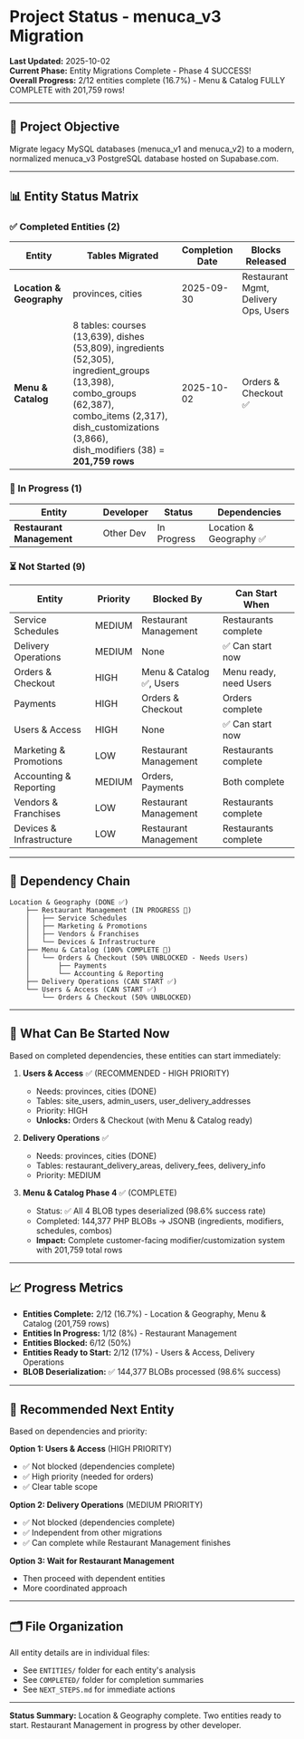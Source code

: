 # Project Status - menuca_v3 Migration

**Last Updated:** 2025-10-02  
**Current Phase:** Entity Migrations Complete - Phase 4 SUCCESS!  
**Overall Progress:** 2/12 entities complete (16.7%) - Menu & Catalog FULLY COMPLETE with 201,759 rows!

---

## 🎯 Project Objective

Migrate legacy MySQL databases (menuca_v1 and menuca_v2) to a modern, normalized menuca_v3 PostgreSQL database hosted on Supabase.com.

---

## 📊 Entity Status Matrix

### ✅ Completed Entities (2)

| Entity | Tables Migrated | Completion Date | Blocks Released |
|--------|----------------|-----------------|-----------------|
| **Location & Geography** | provinces, cities | 2025-09-30 | Restaurant Mgmt, Delivery Ops, Users |
| **Menu & Catalog** | 8 tables: courses (13,639), dishes (53,809), ingredients (52,305), ingredient_groups (13,398), combo_groups (62,387), combo_items (2,317), dish_customizations (3,866), dish_modifiers (38) = **201,759 rows** | 2025-10-02 | Orders & Checkout ✅ |

### 🔄 In Progress (1)

| Entity | Developer | Status | Dependencies |
|--------|-----------|--------|--------------|
| **Restaurant Management** | Other Dev | In Progress | Location & Geography ✅ |

### ⏳ Not Started (9)

| Entity | Priority | Blocked By | Can Start When |
|--------|----------|------------|----------------|
| Service Schedules | MEDIUM | Restaurant Management | Restaurants complete |
| Delivery Operations | MEDIUM | None | ✅ Can start now |
| Orders & Checkout | HIGH | Menu & Catalog ✅, Users | Menu ready, need Users |
| Payments | HIGH | Orders & Checkout | Orders complete |
| Users & Access | HIGH | None | ✅ Can start now |
| Marketing & Promotions | LOW | Restaurant Management | Restaurants complete |
| Accounting & Reporting | MEDIUM | Orders, Payments | Both complete |
| Vendors & Franchises | LOW | Restaurant Management | Restaurants complete |
| Devices & Infrastructure | LOW | Restaurant Management | Restaurants complete |

---

## 🔗 Dependency Chain

```
Location & Geography (DONE ✅)
    ├── Restaurant Management (IN PROGRESS 🔄)
    │   ├── Service Schedules
    │   ├── Marketing & Promotions
    │   ├── Vendors & Franchises
    │   └── Devices & Infrastructure
    ├── Menu & Catalog (100% COMPLETE 🎉)
    │   └── Orders & Checkout (50% UNBLOCKED - Needs Users)
    │       ├── Payments
    │       └── Accounting & Reporting
    ├── Delivery Operations (CAN START ✅)
    └── Users & Access (CAN START ✅)
        └── Orders & Checkout (50% UNBLOCKED)
```

---

## 🚀 What Can Be Started Now

Based on completed dependencies, these entities can start immediately:

1. **Users & Access** ✅ (RECOMMENDED - HIGH PRIORITY)
   - Needs: provinces, cities (DONE)
   - Tables: site_users, admin_users, user_delivery_addresses
   - Priority: HIGH
   - **Unlocks:** Orders & Checkout (with Menu & Catalog ready)

2. **Delivery Operations** ✅
   - Needs: provinces, cities (DONE)
   - Tables: restaurant_delivery_areas, delivery_fees, delivery_info
   - Priority: MEDIUM

3. **Menu & Catalog Phase 4** ✅ (COMPLETE)
   - Status: ✅ All 4 BLOB types deserialized (98.6% success rate)
   - Completed: 144,377 PHP BLOBs → JSONB (ingredients, modifiers, schedules, combos)
   - **Impact:** Complete customer-facing modifier/customization system with 201,759 total rows

---

## 📈 Progress Metrics

- **Entities Complete:** 2/12 (16.7%) - Location & Geography, Menu & Catalog (201,759 rows)
- **Entities In Progress:** 1/12 (8%) - Restaurant Management
- **Entities Blocked:** 6/12 (50%)
- **Entities Ready to Start:** 2/12 (17%) - Users & Access, Delivery Operations
- **BLOB Deserialization:** ✅ 144,377 BLOBs processed (98.6% success)

---

## 🎯 Recommended Next Entity

Based on dependencies and priority:

**Option 1: Users & Access** (HIGH PRIORITY)
- ✅ Not blocked (dependencies complete)
- ✅ High priority (needed for orders)
- ✅ Clear table scope

**Option 2: Delivery Operations** (MEDIUM PRIORITY)
- ✅ Not blocked (dependencies complete)
- ✅ Independent from other migrations
- ✅ Can complete while Restaurant Management finishes

**Option 3: Wait for Restaurant Management**
- Then proceed with dependent entities
- More coordinated approach

---

## 🗂️ File Organization

All entity details are in individual files:
- See `ENTITIES/` folder for each entity's analysis
- See `COMPLETED/` folder for completion summaries
- See `NEXT_STEPS.md` for immediate actions

---

**Status Summary:** Location & Geography complete. Two entities ready to start. Restaurant Management in progress by other developer.
